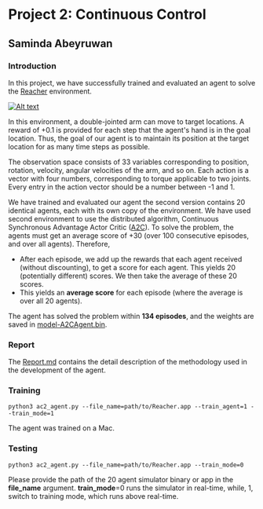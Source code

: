 # Project 2: Continuous Control
## Saminda Abeyruwan

### Introduction

In this project, we have successfully trained and evaluated an agent to solve the [Reacher](https://github.com/Unity-Technologies/ml-agents/blob/master/docs/Learning-Environment-Examples.md#reacher) environment.

[![Alt text](https://img.youtube.com/vi/_X8TD39DvNA/0.jpg)](https://www.youtube.com/watch?v=_X8TD39DvNA)

In this environment, a double-jointed arm can move to target locations. A reward of +0.1 is provided for each step that the agent's hand is in the goal location. Thus, the goal of our agent is to maintain its position at the target location for as many time steps as possible.

The observation space consists of 33 variables corresponding to position, rotation, velocity, angular velocities of the arm, and so on. Each action is a vector with four numbers, corresponding to torque applicable to two joints. Every entry in the action vector should be a number between -1 and 1.

We have trained and evaluated our agent the second version contains 20 identical agents, each with its own copy of the environment. We have used second environment to use the distributed algorithm, Continuous Synchronous Advantage Actor Critic ([A2C](https://arxiv.org/pdf/1602.01783v1.pdf)). To solve the problem, the agents must get an average score of +30 (over 100 consecutive episodes, and over all agents).  Therefore,

* After each episode, we add up the rewards that each agent received (without discounting), to get a score for each agent.  This yields 20 (potentially different) scores.  We then take the average of these 20 scores. 
* This yields an **average score** for each episode (where the average is over all 20 agents).

The agent has solved the problem within __134 episodes__, and the weights are saved in [model-A2CAgent.bin](model-A2CAgent.bin).


### Report

The [Report.md](Report.md) contains the detail description of the methodology used in the development of the agent.  

### Training

	python3 ac2_agent.py --file_name=path/to/Reacher.app --train_agent=1 --train_mode=1

The agent was trained on a Mac. 	

### Testing

	python3 ac2_agent.py --file_name=path/to/Reacher.app --train_mode=0
	
Please provide the path of the 20 agent simulator binary or app in the __file\_name__	argument. __train\_mode__=0 runs the simulator in real-time, while, 1, switch to training mode, which runs above real-time. 
